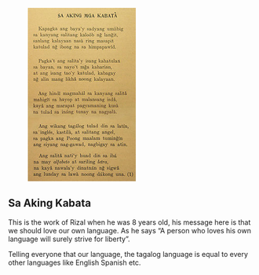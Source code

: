 <figure class="image">

![](/static/files/literatures/sa-aking-kabata.jpg)

</figure>

## Sa Aking Kabata

This is the work of Rizal when he was 8 years old, his message here is that we should love our own language. As he says “A person who loves his own language will surely strive for liberty”.

Telling everyone that our language, the tagalog language is equal to every other languages like English Spanish etc.
